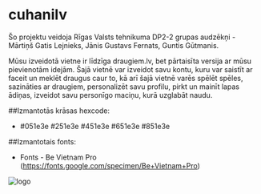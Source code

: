 # cuhanilv
Šo projektu veidoja Rīgas Valsts tehnikuma DP2-2 grupas audzēkņi - Mārtiņš Gatis Lejnieks, Jānis Gustavs Fernats, Guntis Gūtmanis.


Mūsu izveidotā vietne ir līdzīga draugiem.lv, bet pārtaisīta versija ar mūsu pievienotām idejām. Šajā vietnē var izveidot savu kontu, kuru var saistīt ar faceit un meklēt draugus caur to, kā arī šajā vietnē varēs spēlēt spēles, sazināties ar draugiem, personalizēt savu profilu, pirkt un mainīt lapas ādiņas, izveidot savu personīgo maciņu, kurā uzglabāt naudu. 



##Izmantotās krāsas hexcode:

- #051e3e  #251e3e  #451e3e  #651e3e  #851e3e

##Izmantotais fonts:

- Fonts - Be Vietnam Pro (https://fonts.google.com/specimen/Be+Vietnam+Pro)


![logo](https://cdn.discordapp.com/attachments/940180048273621033/1085489739869724692/image.png)


